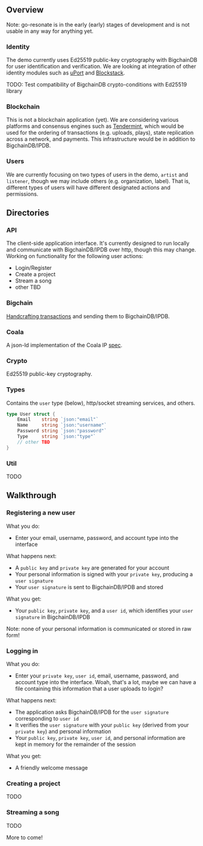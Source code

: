## Overview

Note: go-resonate is in the early (early) stages of development and is not usable in any way for anything yet.

### Identity
The demo currently uses Ed25519 public-key cryptography with BigchainDB for user identification and verification. We are looking at integration of other identity modules such as [uPort](https://github.com/ConsenSys/uport-lib) and [Blockstack](https://github.com/blockstack).

TODO: Test compatibility of BigchainDB crypto-conditions with Ed25519 library 

### Blockchain
This is not a blockchain application (yet). We are considering various platforms and consensus engines such as [Tendermint](https://github.com/tendermint), which would be used for the ordering of transactions (e.g. uploads, plays), state replication across a network, and payments. This infrastructure would be in addition to BigchainDB/IPDB.

### Users
We are currently focusing on two types of users in the demo, `artist` and `listener`, though we may include others (e.g. organization, label). That is, different types of users will have different designated actions and permissions. 

## Directories

### API
The client-side application interface. It's currently designed to run locally and communicate with BigchainDB/IPDB over http, though this may change. Working on functionality for the following user actions:
- Login/Register
- Create a project
- Stream a song
- other TBD

### Bigchain
[Handcrafting transactions](https://docs.bigchaindb.com/projects/py-driver/en/latest/handcraft.html) and sending them to BigchainDB/IPDB.

### Coala
A json-ld implementation of the Coala IP [spec](https://github.com/COALAIP/specs/tree/master/data-structure).

### Crypto
Ed25519 public-key cryptography.

### Types
Contains the `user` type (below), http/socket streaming services, and others.

```go
type User struct {
	Email    string `json:"email"`
	Name     string `json:"username"`
	Password string `json:"password"`
	Type     string `json:"type"`
	// other TBD
}
```

### Util
TODO

## Walkthrough

### Registering a new user 
What you do:
-  Enter your email, username, password, and account type into the interface

What happens next:
- A `public key` and `private key` are generated for your account 
- Your personal information is signed with your `private key`, producing a `user signature`
- Your `user signature` is sent to BigchainDB/IPDB and stored

What you get:
- Your `public key`, `private key`, and a `user id`, which identifies your `user signature` in BigchainDB/IPDB

Note: none of your personal information is communicated or stored in raw form!

### Logging in
What you do:
- Enter your `private key`, `user id`, email, username, password, and account type into the interface. Woah, that's a lot, maybe we can have a file containing this information that a user uploads to login?

What happens next:
- The application asks BigchainDB/IPDB for the `user signature` corresponding to `user id` 
- It verifies the `user signature` with your `public key` (derived from your `private key`) and personal information
- Your `public key`, `private key`, `user id`, and personal information are kept in memory for the remainder of the session

What you get:
- A friendly welcome message

### Creating a project
TODO

### Streaming a song
TODO

More to come!